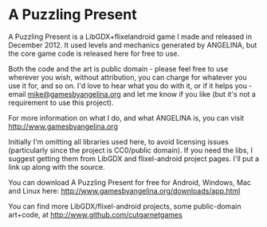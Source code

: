 A Puzzling Present
==================

A Puzzling Present is a LibGDX+flixelandroid game I made and released in December 2012. It used levels and mechanics generated by ANGELINA, but the core game code is released here for free to use.

Both the code and the art is public domain - please feel free to use wherever you wish, without attribution, you can charge for whatever you use it for, and so on. I'd love to hear what you do with it, or if it helps you - email mike@gamesbyangelina.org and let me know if you like (but it's not a requirement to use this project).

For more information on what I do, and what ANGELINA is, you can visit http://www.gamesbyangelina.org

Initially I'm omitting all libraries used here, to avoid licensing issues (particularly since the project is CC0/public domain). If you need the libs, I suggest getting them from LibGDX and flixel-android project pages. I'll put a link up along with the source.

You can download A Puzzling Present for free for Android, Windows, Mac and Linux here: http://www.gamesbyangelina.org/downloads/app.html

You can find more LibGDX/flixel-android projects, some public-domain art+code, at http://www.github.com/cutgarnetgames